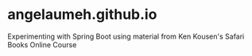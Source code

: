 # angelaumeh.github.io
Experimenting with Spring Boot using material from Ken Kousen's Safari Books Online Course
